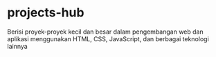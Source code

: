 # projects-hub
Berisi proyek-proyek kecil dan besar dalam pengembangan web dan aplikasi menggunakan HTML, CSS, JavaScript, dan berbagai teknologi lainnya

